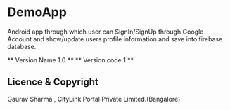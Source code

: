 # DemoApp
Android app through which user can SignIn/SignUp through Google Account and show/update users profile information and save into firebase database.

** Version Name 1.0  **
** Version code 1 **

## Licence & Copyright ##

 Gaurav Sharma , CityLink Portal Private Limited.(Bangalore)

